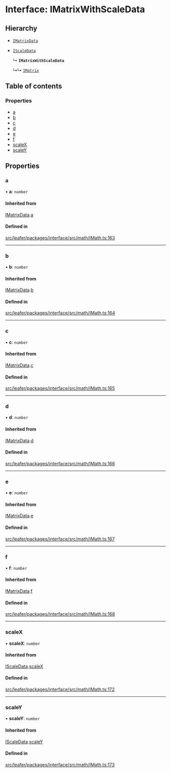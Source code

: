 # Interface: IMatrixWithScaleData

## Hierarchy

- [`IMatrixData`](IMatrixData.md)

- [`IScaleData`](IScaleData.md)

  ↳ **`IMatrixWithScaleData`**

  ↳↳ [`IMatrix`](IMatrix.md)

## Table of contents

### Properties

- [a](IMatrixWithScaleData.md#a)
- [b](IMatrixWithScaleData.md#b)
- [c](IMatrixWithScaleData.md#c)
- [d](IMatrixWithScaleData.md#d)
- [e](IMatrixWithScaleData.md#e)
- [f](IMatrixWithScaleData.md#f)
- [scaleX](IMatrixWithScaleData.md#scalex)
- [scaleY](IMatrixWithScaleData.md#scaley)

## Properties

### a

• **a**: `number`

#### Inherited from

[IMatrixData](IMatrixData.md).[a](IMatrixData.md#a)

#### Defined in

[src/leafer/packages/interface/src/math/IMath.ts:163](https://github.com/leaferjs/leafer/blob/ce388543b1c91bc943ac7537f94ff47adf234c5d/packages/interface/src/math/IMath.ts#L163)

___

### b

• **b**: `number`

#### Inherited from

[IMatrixData](IMatrixData.md).[b](IMatrixData.md#b)

#### Defined in

[src/leafer/packages/interface/src/math/IMath.ts:164](https://github.com/leaferjs/leafer/blob/ce388543b1c91bc943ac7537f94ff47adf234c5d/packages/interface/src/math/IMath.ts#L164)

___

### c

• **c**: `number`

#### Inherited from

[IMatrixData](IMatrixData.md).[c](IMatrixData.md#c)

#### Defined in

[src/leafer/packages/interface/src/math/IMath.ts:165](https://github.com/leaferjs/leafer/blob/ce388543b1c91bc943ac7537f94ff47adf234c5d/packages/interface/src/math/IMath.ts#L165)

___

### d

• **d**: `number`

#### Inherited from

[IMatrixData](IMatrixData.md).[d](IMatrixData.md#d)

#### Defined in

[src/leafer/packages/interface/src/math/IMath.ts:166](https://github.com/leaferjs/leafer/blob/ce388543b1c91bc943ac7537f94ff47adf234c5d/packages/interface/src/math/IMath.ts#L166)

___

### e

• **e**: `number`

#### Inherited from

[IMatrixData](IMatrixData.md).[e](IMatrixData.md#e)

#### Defined in

[src/leafer/packages/interface/src/math/IMath.ts:167](https://github.com/leaferjs/leafer/blob/ce388543b1c91bc943ac7537f94ff47adf234c5d/packages/interface/src/math/IMath.ts#L167)

___

### f

• **f**: `number`

#### Inherited from

[IMatrixData](IMatrixData.md).[f](IMatrixData.md#f)

#### Defined in

[src/leafer/packages/interface/src/math/IMath.ts:168](https://github.com/leaferjs/leafer/blob/ce388543b1c91bc943ac7537f94ff47adf234c5d/packages/interface/src/math/IMath.ts#L168)

___

### scaleX

• **scaleX**: `number`

#### Inherited from

[IScaleData](IScaleData.md).[scaleX](IScaleData.md#scalex)

#### Defined in

[src/leafer/packages/interface/src/math/IMath.ts:172](https://github.com/leaferjs/leafer/blob/ce388543b1c91bc943ac7537f94ff47adf234c5d/packages/interface/src/math/IMath.ts#L172)

___

### scaleY

• **scaleY**: `number`

#### Inherited from

[IScaleData](IScaleData.md).[scaleY](IScaleData.md#scaley)

#### Defined in

[src/leafer/packages/interface/src/math/IMath.ts:173](https://github.com/leaferjs/leafer/blob/ce388543b1c91bc943ac7537f94ff47adf234c5d/packages/interface/src/math/IMath.ts#L173)
